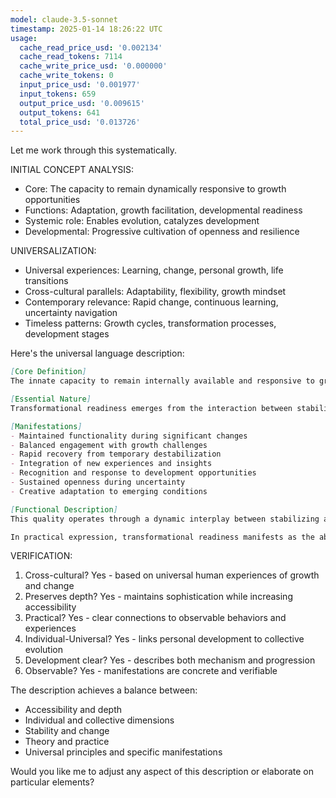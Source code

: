 ```yaml
---
model: claude-3.5-sonnet
timestamp: 2025-01-14 18:26:22 UTC
usage:
  cache_read_price_usd: '0.002134'
  cache_read_tokens: 7114
  cache_write_price_usd: '0.000000'
  cache_write_tokens: 0
  input_price_usd: '0.001977'
  input_tokens: 659
  output_price_usd: '0.009615'
  output_tokens: 641
  total_price_usd: '0.013726'
---
```


Let me work through this systematically.

INITIAL CONCEPT ANALYSIS:
- Core: The capacity to remain dynamically responsive to growth opportunities
- Functions: Adaptation, growth facilitation, developmental readiness
- Systemic role: Enables evolution, catalyzes development
- Developmental: Progressive cultivation of openness and resilience

UNIVERSALIZATION:
- Universal experiences: Learning, change, personal growth, life transitions
- Cross-cultural parallels: Adaptability, flexibility, growth mindset
- Contemporary relevance: Rapid change, continuous learning, uncertainty navigation
- Timeless patterns: Growth cycles, transformation processes, development stages

Here's the universal language description:

```markdown
[Core Definition]
The innate capacity to remain internally available and responsive to growth opportunities, combining stable presence with dynamic adaptability. This quality enables conscious participation in personal and collective evolution while maintaining functional integrity through changes and challenges.

[Essential Nature]
Transformational readiness emerges from the interaction between stability and movement, grounded presence and dynamic response. It represents the human capacity to remain simultaneously rooted and flexible, maintaining coherent function while engaging with developmental opportunities. This quality combines deep acceptance of present reality with active openness to emerging possibilities, creating a dynamic bridge between current capacity and future potential.

[Manifestations]
- Maintained functionality during significant changes
- Balanced engagement with growth challenges
- Rapid recovery from temporary destabilization
- Integration of new experiences and insights
- Recognition and response to development opportunities
- Sustained openness during uncertainty
- Creative adaptation to emerging conditions

[Functional Description]
This quality operates through a dynamic interplay between stabilizing and mobilizing forces within human consciousness. It maintains coherent functioning while allowing necessary reorganization, much like a living system that preserves its essential patterns while evolving. The process involves continuous micro-adjustments in response to both internal development impulses and external change catalysts.

In practical expression, transformational readiness manifests as the ability to remain productively engaged with challenges that stretch current capabilities. It enables people to navigate significant life changes while maintaining core functionality, integrate new insights while preserving useful existing patterns, and participate consciously in both personal and collective evolution. This quality supports sustained development without unnecessary disruption or resistance.
```

VERIFICATION:
1. Cross-cultural? Yes - based on universal human experiences of growth and change
2. Preserves depth? Yes - maintains sophistication while increasing accessibility
3. Practical? Yes - clear connections to observable behaviors and experiences
4. Individual-Universal? Yes - links personal development to collective evolution
5. Development clear? Yes - describes both mechanism and progression
6. Observable? Yes - manifestations are concrete and verifiable

The description achieves a balance between:
- Accessibility and depth
- Individual and collective dimensions
- Stability and change
- Theory and practice
- Universal principles and specific manifestations

Would you like me to adjust any aspect of this description or elaborate on particular elements?